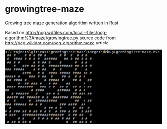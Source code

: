 # growingtree-maze
Growing tree maze generation algorithm written in Rust

Based on http://pcg.wdfiles.com/local--files/pcg-algorithm%3Amaze/growingtree.py source code from http://pcg.wikidot.com/pcg-algorithm:maze article

![](image.png)
